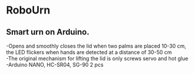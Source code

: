 # RoboUrn
## Smart urn on Arduino.
-Opens and smoothly closes the lid when two palms are placed 10-30 cm, the LED flickers when hands are detected at a distance of 30-50 cm  
-The original mechanism for lifting the lid is only screws servo and hot glue
-Arduino NANO, HC-SR04, SG-90 2 pcs
